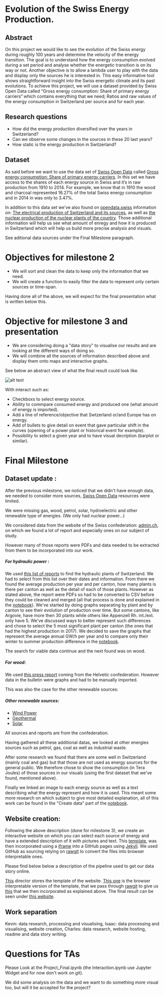# Evolution of the Swiss Energy Production. 
## Abstract
On this project we would like to see the evolution of the Swiss energy during roughly 100 years and determine the velocity of the energy transition. The goal is to understand how the energy consumption evolved during a set period and analyse whether the energetic transition is on its way or not. Another objective is to allow a lambda user to play with the data and display only the sources he is interested in. This easy informative tool shows straightforward insight into the Swiss energetic climate and its past evolutions. To achieve this project, we will use a dataset provided by Swiss Open Data called “Gross energy consumption: Share of primary energy carriers“ which contains everything that we need; Ratios and raw values of the energy consumption in Switzerland per source and for each year. 

## Research questions
- How did the energy production diversified over the years in Switzerland?
- Can we observe some changes in the sources in these 20 last years?
- How static is the energy production in Switzerland?

## Dataset
As said before we want to use the data set of [Swiss Open Data](https://opendata.swiss/fr/) called [Gross energy consumption: Share of primary energy carriers](https://opendata.swiss/en/dataset/bruttoenergieverbrauch-anteil-der-primarenergietrager).
In this set we have access to the shares of each energy source in Swiss and it’s in raw production from 1910 to 2014. For example, we know that in 1910 the wood and charcoal represented 16.27% of the total Swiss energy consumption and in 2014 in was only to 3.47%.

In addition to this data set we've also found on [opendata.swiss](https://opendata.swiss/fr/) information on: [The electrical production of Switzerland and its sources](https://opendata.swiss/fr/dataset/elektrizitatserzeugung-in-gwh), as well as [the nuclear production of the nuclear plants of the country](https://opendata.swiss/fr/dataset/kernkraftwerke-der-schweiz-elektrizitatserzeugung-und-arbeitsnutzung). Those additional information will help us see what amount of enregy and how it is produced in Switzerland which will help us build more precise analysis and visuals. 

See aditional data sources under the Final Milestone paragraph.

# Objectives for milestone 2
- We will sort and clean the data to keep only the information that we need. 
- We will create a function to easily filter the data to represent only certain sources or time-span.

Having done all of the above, we will expect for the final presentation what is written below this.


# Objective for milestone 3 and presentation
- We are considering doing a "data story" to visualise our results and are looking at the different ways of doing so. 
- We will combine all the sources of information described above and display them onto maps and interactive graphs. 

See below an abstract view of what the final result could look like. 

![alt text](https://github.com/IsaacLeimgruber/ADA_labs_repo/blob/master/Project/graphimage.jpg?raw=true)

With interact such as: 
- Checkboxs to select energy source.
- Ability to commpare consumed energy and produced one (what amount of energy is imported).
- Add a line of reference/objective that Swtzerland or/and Europe has on energy. 
- Add of bullets to give detail on event that gave particular shift in the curves (opening of a power plant or historical event for example).
- Possibility to select a given year and to have visual decription (barplot or similar). 

# Final Milestone 

## Dataset update : 

After the previous milestone, we noticed that we didn't have enough data, we needed to consider more sources, [Swiss Open Data](https://opendata.swiss/fr/) resources were limited. 

We were missing gas, wood, petrol, solar, hydroelectric and other renewable type of energies. (We only had nuclear power...)

We considered data from the website of the Swiss confederation:  [admin.ch](https://opendata.swiss/fr/), on which we found a lot of report and especially ones on our subject of study. 

However many of those reports were PDFs and data needed to be extracted from them to be incorporated into our work. 

##### For hydraulic power : 

We used [this list of reports](http://www.bfe.admin.ch/themen/00490/00491/index.html?dossier_id=01049&lang=fr) to find the hydraulic plants of Switzerland. We had to select from this list over their dates and information. From there we found the average production per year and per canton, how many plants is there per canton as well as the detail of each of those plants. However as stated above, the report were PDFs so had to be converted to CSV before they could be cleaned and merged (all that process is done and explained in the [notebook](https://github.com/IsaacLeimgruber/ADA_labs_repo/blob/master/Project/Project_Final.ipynb)).  We've started by doing graphs separating by plant and by canton to see their evolution of production over time. But some cantons, like Argovie, have more then 30 plants while others like Appenzell Rh. int./ext. only have 5. We've discussed ways to better represent such differences and chose to select the 5 most significant plant per canton (the ones that had the highest production in 2017). We decided to save the graphs that represent the average annual GW/h per year and to compare only their winter to summer production difference in the [notebook](https://github.com/IsaacLeimgruber/ADA_labs_repo/blob/master/Project/Project_Final.ipynb).

The search for viable data continue and the next found was on wood. 

##### For wood: 

We used [this press report](https://github.com/IsaacLeimgruber/ADA_labs_repo/blob/master/Project/Project_Final.ipynb) coming from the Helvetic confederation. However data in the bulletin were graphs and had to be manually imported.

This was also the case for the other renewable sources: 

##### Other renewable sources: 

- [Wind Power](http://www.suisse-eole.ch/fr/energie-eolienne/statistiques/ )
- [Geothermal](https://github.com/IsaacLeimgruber/ADA_labs_repo/blob/master/Project/Data/pdf/Geothermiestatistik_Schweiz_Ausgabe_2016_RWGEO.2017.07.20.pdf)
- [Solar](https://github.com/IsaacLeimgruber/ADA_labs_repo/blob/master/Project/Data/pdf/SunRecensement_2016_def.pdff)

All sources and reports are from the confederation. 

Having gathered all these additional datas, we looked at other energies sources such as petrol, gas, coal as well as industrial waste. 

After some research we found that there are some well in Switzerland (mainly coal and gas) but that those are not used as energy sources for the general public. We therefore chose to show the consumption (in Tera Joules) of those sources in our visuals (using the first dataset that we've found, mentioned above).  

Finally we linked an image to each energy source as well as a text describing what the energy represent and how it is used. This meant some more research on which subject to give most detailed explanation, all of this work can be found in the "Create data" part of the [notebook](https://github.com/IsaacLeimgruber/ADA_labs_repo/blob/master/Project/Project_Final.ipynb).

## Website creation: 

Following the above description (done for milestone 3), we create an interactive website on which you can select each source of energy and have a extended description of it with pictures and text. This [template](https://rawgit.com/IsaacLeimgruber/ADA_labs_repo/master/Project/TestWebsite/template/index.html), was then incorporated using a [iframe](https://developer.mozilla.org/fr/docs/Web/HTML/Element/iframe#Exemples) into a GitHub pages using [Jekyll](https://jekyllrb.com). We used GitHub as sourcing relying on [rawgit](http://rawgit.com)  to convert the files into browser interpretable ones. 

Please find below below a description of the pipeline used to get our data story online.

[This](https://github.com/IsaacLeimgruber/ADA_labs_repo/tree/master/Project/template) director stores the template of the website. [This one](https://github.com/IsaacLeimgruber/ADA_labs_repo/tree/master/Project/TestWebsite/template) is the browser interpretable version of the template, that we pass through [rawgit](http://rawgit.com) to give us [this](https://rawgit.com/IsaacLeimgruber/ADA_labs_repo/master/Project/TestWebsite/template/index.html) that we then incorporated as explained above. The final result can be seen under [this website](http://charlesthiebaut.github.io/jekyll/update/2017/12/13/ADA_Project.html).

## Work separation 

Kevin: data research, processing and visualising, Isaac: data processing and visualising, website creation, Charles: data research, website hosting, readme and data story writing. 

# Questions for TAs
Please Look at the Project_Final.ipynb (the Interaction.ipynb use Jupyter Widget and for now don't work on git).

We did some analysis on the data and we want to do something more visual too, but will it be accepted for the project?

